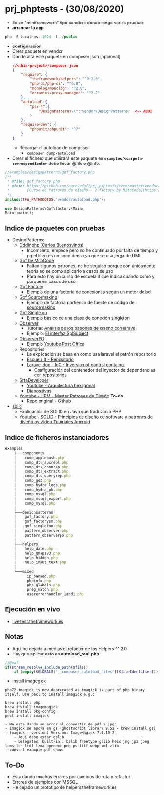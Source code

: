 # prj_phptests - (30/08/2020)
- Es un "miniframework" tipo sandbox donde tengo varias pruebas
- **arrancar la app** 
```js
php -S localhost:1024 -t ./public
```
- **configuracion**
- Crear paquete en vendor
- Dar de alta este paquete en composer.json [opcional]
    ```json
    //<this-project>/composer.json
    {
        "require": {
            "theframework/helpers": "^0.1.0",
            "php-di/php-di": "^6.0",
            "monolog/monolog": "^2.0",
            "ocramius/proxy-manager": "^2.2"
        },
        "autoload":{
            "psr-4":{
                "DesignPatterns\\":"vendor/DesignPatterns"  <-- AQUI
            }
        },
        "require-dev": {
            "phpunit/phpunit": "^7"
        }
    }
    ```
    - Recargar el autoload de composer
        - `composer dump-autoload`
- Crear el fichero que utilizará este paquete en **`examples/<carpeta-correspondiente>`** debe llevar @file e @info.
```php
//examples/designpatterns/gof_factory.php
/**
 * @file: gof_factory.php
 * @info: https://github.com/eacevedof/prj_phptests/tree/master/vendor/DesignPatterns/Gof
 *        [Curso de Patrones de diseño - 2 factory by MitoCode](https://www.youtube.com/watch?v=gocJeOHtj9w&list=PLvimn1Ins-41Uiugt1WbpyFo1XT1WOquL&index=2)
 */
include(TFW_PATHROOTDS."vendor/autoload.php");

use DesignPatterns\Gof\factory\Main;
Main::main();
```

## Indice de paquetes con pruebas
- DesignPatterns:
    - [Dddinphp (Carlos Buenosvinos)](https://github.com/eacevedof/prj_phptests/tree/master/vendor/DesignPatterns/Dddinphp)
        - Incompleto, empecé pero no he continuado por falta de tiempo y pq el libro es un poco denso ya que se usa jerga de UML
    - [Gof by MitoCode](https://github.com/eacevedof/prj_phptests/tree/master/vendor/DesignPatterns/Gof)
        - Faltan algunos patrones, no he seguido porque con únicamente teoria no se como aplicarlo a casos de uso 
        - Para esto hay un curso de escuela.it que indica cuando como y porque en casos de uso
    - [Gof Factory](https://github.com/eacevedof/prj_phptests/tree/master/vendor/DesignPatterns/Gof/Factory)
        - Ejemplo de una factoria de conexiones según un motor de bd
    - [Gof Sourcemaking](https://github.com/eacevedof/prj_phptests/tree/master/vendor/DesignPatterns/Gof/FactorySM)
        - Ejemplo de factoria partiendo de fuente de código de [sourcemaking](https://sourcemaking.com/design_patterns/abstract_factory/php/2)
    - [Gof Singleton](https://github.com/eacevedof/prj_phptests/tree/master/vendor/DesignPatterns/Gof/Singleton)
        - Ejemplo básico de una clase de conexión singleton
    - [Observer](https://github.com/eacevedof/prj_phptests/tree/master/vendor/DesignPatterns/Observer)
        - Tutorial: [Análisis de los patrones de diseño con larave](https://youtu.be/SCpigk7UToM?t=1037)
        - Ejemplo: [El interfaz SplSubject](http://php.net/manual/es/class.splsubject.php)
    - [ObserverPO](https://github.com/eacevedof/prj_phptests/tree/master/vendor/DesignPatterns/ObserverPO)
        - Ejemplo [Youtube Post Office](https://www.youtube.com/watch?v=rWvXJo3OAzs)
    - [Repositories](https://github.com/eacevedof/prj_phptests/tree/master/vendor/DesignPatterns/Repositories)
        - La explicación se basa en como usa laravel el patrón repositorio
        - [Escuela It - Repositorio](https://www.youtube.com/watch?v=SCpigk7UToM&feature=youtu.be&t=1680)
        - [Laravel doc - IoC - Inversion of control container](https://laravel.com/docs/4.2/ioc)
            - Configuración del contenedor del inyector de dependencias con repositorios
    - [SrtaDeveloper](https://github.com/eacevedof/prj_phptests/tree/master/vendor/DesignPatterns/SrtaDeveloper)
        - [Youtube - Arquitectura hexagonal](https://youtu.be/mttFVrUBh3w)
        - [Diapositivas](https://speakerd.s3.amazonaws.com/presentations/16c77c47111a4b7b8ba68d1a0bf9bd4d/DIAPOSITIVAS_Hexagonal_Architecture.pdf)
    - [Youtube - UPM - Master Patrones de Diseño](https://www.youtube.com/playlist?list=PLj2IVmcP-_QOQcDplVNiLbBQ6OLCXX7fv) **To-do**
        - [Repo original - Github](https://github.com/miw-upm/apaw/tree/develop/src/main/java/es/upm/miw/pd)
- [solid](https://github.com/eacevedof/prj_phptests/tree/master/vendor/solid)
    - Explicación de SOLID en Java que traduzco a PHP
    - [Youtube - SOLID - Principios de diseño de software y patrones de diseño by 
Video Tutoriales Android](https://www.youtube.com/watch?v=j_ZnM8FJcmA)

## Indice de ficheros instanciadores 
```js
examples
    ├───components
    │    comp_applepush.php
    │    comp_dts_auxrepl.php
    │    comp_dts_connrep.php
    │    comp_dts_extract.php
    │    comp_dts_queryrep.php
    │    comp_gd2.php
    │    comp_hydra_logs.php
    │    comp_hydra_pk.php
    │    comp_mssql.php
    │    comp_mssql_export.php
    │    comp_mysql.php
    │
    ├───designpatterns
    │    gof_factory.php
    │    gof_factorysm.php
    │    gof_singleton.php
    │    pattern_observer.php
    │    pattern_observerpo.php
    │
    ├───helpers
    │    help_date.php
    │    help_gmapsv3.php
    │    help_hidden.php
    │    help_input_text.php
    │
    └───mixed
          ip_banned.php
          phpinfo.php
          php_globals.php
          preg_match.php
          usererrorhandler_1and1.php
```

## Ejecución en vivo
- [live test.theframework.es](http://test.theframework.es)

## Notas
- Aqui he dejado a medias el refactor de los Helpers ^^ 2.0
- Hay que aplicar esto en **autoload_real.php**
```php
//@eaf
if(stream_resolve_include_path($file))    
    if (empty($GLOBALS['__composer_autoload_files'][$fileIdentifier])) {
```
- install imagegick
```
php72-imagick is now deprecated as imagick is part of php binary itself. Use pecl to install imagick e.g.:

brew install php
brew install imagemagick
brew install pkg-config
pecl install imagick

- Me esta dando un error al convertir de pdf a jpg:
- imagick se apoya en gs (ghostscript library 9.52 - brew install gs)
- (magick --version) Version: ImageMagick 7.0.10-2
    - Aqui debe estar gslib
    - Delegates (built-in): bzlib freetype gslib heic jng jp2 jpeg lcms lqr ltdl lzma openexr png ps tiff webp xml zlib
- convert example.pdf show:
```

## To-Do
- Está dando muchos errores por cambios de ruta y refactor
- Errores de ejemplos con MSSQL
- He dejado un prototipo de helpers.theframework.es 